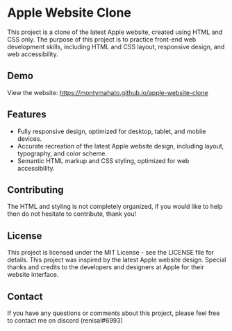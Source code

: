 # Apple Website Clone
This project is a clone of the latest Apple website, created using HTML and CSS only. The purpose of this project is to practice front-end web development skills, including HTML and CSS layout, responsive design, and web accessibility.

## Demo
View the website: https://montymahato.github.io/apple-website-clone

## Features
- Fully responsive design, optimized for desktop, tablet, and mobile devices.
- Accurate recreation of the latest Apple website design, including layout, typography, and color scheme.
- Semantic HTML markup and CSS styling, optimized for web accessibility.
## Contributing
The HTML and styling is not completely organized, if you would like to help then do not hesitate to contribute, thank you!

## License
This project is licensed under the MIT License - see the LICENSE file for details.
This project was inspired by the latest Apple website design. 
Special thanks and credits to the developers and designers at Apple for their website interface.

## Contact
If you have any questions or comments about this project, please feel free to contact me on discord (renisal#6993)
